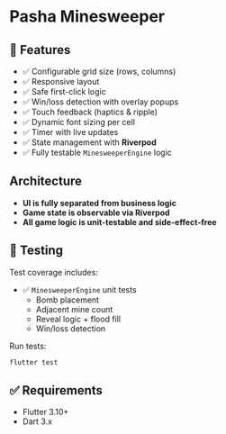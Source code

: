# Pasha Minesweeper

## 🚀 Features

- ✅ Configurable grid size (rows, columns)
- ✅ Responsive layout
- ✅ Safe first-click logic
- ✅ Win/loss detection with overlay popups
- ✅ Touch feedback (haptics & ripple)
- ✅ Dynamic font sizing per cell
- ✅ Timer with live updates
- ✅ State management with **Riverpod**
- ✅ Fully testable `MinesweeperEngine` logic

## Architecture

- **UI is fully separated from business logic**
- **Game state is observable via Riverpod**
- **All game logic is unit-testable and side-effect-free**

## 🧪 Testing

Test coverage includes:

- ✅ `MinesweeperEngine` unit tests
  - Bomb placement
  - Adjacent mine count
  - Reveal logic + flood fill
  - Win/loss detection

Run tests:

```bash
flutter test
```

## ✅ Requirements

- Flutter 3.10+
- Dart 3.x
